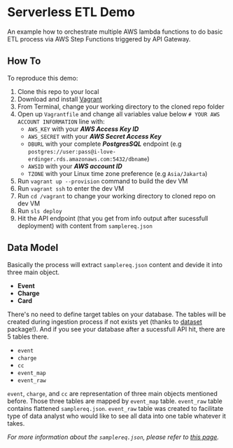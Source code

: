 # Serverless ETL Demo

An example how to orchestrate multiple AWS lambda functions to do basic ETL process via AWS Step Functions triggered by API Gateway.

## How To

To reproduce this demo:

1. Clone this repo to your local
2. Download and install [Vagrant](https://www.vagrantup.com/downloads.html)
3. From Terminal, change your working directory to the cloned repo folder
4. Open up `Vagrantfile` and change all variables value below `# YOUR AWS ACCOUNT INFORMATION` line with:
	- `AWS_KEY` with your ***AWS Access Key ID***
	- `AWS_SECRET` with your ***AWS Secret Access Key***
	- `DBURL` with your complete ***PostgresSQL*** endpoint (e.g `postgres://user:pass@i-love-erdinger.rds.amazonaws.com:5432/dbname`)
	- `AWSID` with your ***AWS account ID***
	- `TZONE` with your Linux time zone preference (e.g `Asia/Jakarta`)
5. Run `vagrant up --provision` command to build the dev VM
6. Run `vagrant ssh` to enter the dev VM
7. Run `cd /vagrant` to change your working directory to cloned repo on dev VM
8. Run `sls deploy`
9. Hit the API endpoint (that you get from info output after sucessfull deployment) with content from `samplereq.json`

## Data Model

Basically the process will extract `samplereq.json` content and devide it into three main object.

- **Event**
- **Charge**
- **Card**

There's no need to define target tables on your database. The tables will be created during ingestion process if not exists yet (thanks to [dataset](https://dataset.readthedocs.io/en/latest/) package!). And if you see your database after a sucessfull API hit, there are 5 tables there.

- `event`
- `charge`
- `cc`
- `event_map`
- `event_raw`

`event`, `charge`, and `cc` are representation of three main objects mentioned before. Those three tables are mapped by `event_map` table. `event_raw` table contains flattened `samplereq.json`. `event_raw` table was created to facilitate type of data analyst who would like to see all data into one table whatever it takes.

*For more information about the `samplereq.json`, please refer to [this page](https://stripe.com/docs/api#charge_object).*

